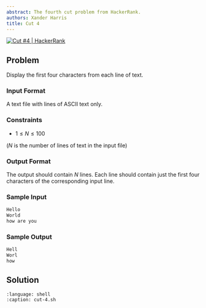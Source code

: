 ```yaml
---
abstract: The fourth cut problem from HackerRank.
authors: Xander Harris
title: Cut 4
---
```


[![Cut #4 | HackerRank](https://img.shields.io/badge/HackerRank-green?style=for-the-badge&logo=hackerrank&label=Cut%204)](https://www.hackerrank.com/challenges/text-processing-cut-4/problem?isFullScreen=true)

## Problem

Display the first four characters from each line of text.

### Input Format

A text file with lines of ASCII text only.

### Constraints

- $1 \le N \le 100$

($N$ is the number of lines of text in the input file)

### Output Format

The output should contain $N$ lines. Each line should contain just the first four characters of the corresponding input line.

### Sample Input

```sh
Hello
World
how are you
```

### Sample Output

```sh
Hell
Worl
how
```

## Solution

```{literalinclude} cut-4.sh
:language: shell
:caption: cut-4.sh
```
